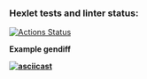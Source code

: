 ### Hexlet tests and linter status:
[![Actions Status](https://github.com/Elanieli/frontend-project-46/workflows/hexlet-check/badge.svg)](https://github.com/Elanieli/frontend-project-46/actions)

<b>Example gendiff<b>
 
[![asciicast](https://asciinema.org/a/9qxC9RmXndGVukKelJEaW5mRz.svg)](https://asciinema.org/a/9qxC9RmXndGVukKelJEaW5mRz)
